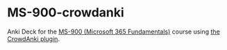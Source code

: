 # MS-900-crowdanki
Anki Deck for the [MS-900 (Microsoft 365 Fundamentals)](https://learn.microsoft.com/en-us/credentials/certifications/microsoft-365-fundamentals/) course using [the CrowdAnki plugin](https://github.com/Stvad/CrowdAnki).
